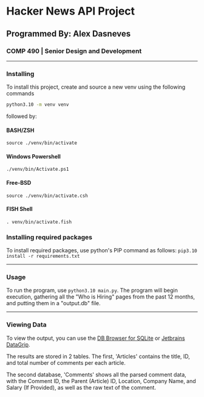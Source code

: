 # Hacker News API Project

## Programmed By: Alex Dasneves

### COMP 490 | Senior Design and Development

---

### Installing

To install this project, create and source a new venv using the following commands

```BASH
python3.10 -m venv venv
```

followed by:

#### BASH/ZSH

`source ./venv/bin/activate`

#### Windows Powershell

`./venv/bin/Activate.ps1`

#### Free-BSD

`source ./venv/bin/activate.csh`

#### FISH Shell

`. venv/bin/activate.fish`

### Installing required packages

To install required packages, use python's PIP command as follows:
`pip3.10 install -r requirements.txt`

---

### Usage

To run the program, use `python3.10 main.py`. The program will begin execution, gathering all the "Who is Hiring" pages from the past 12 months, and putting them in a "output.db" file.

---

### Viewing Data

To view the output, you can use the [DB Browser for SQLite](https://sqlitebrowser.org/) or [Jetbrains DataGrip](https://www.jetbrains.com/datagrip/).

The results are stored in 2 tables. The first, 'Articles' contains the title, ID, and total number of comments per each article.

The second database, 'Comments' shows all the parsed comment data, with the Comment ID, the Parent (Article) ID, Location, Company Name, and Salary (If Provided), as well as the raw text of the comment.
